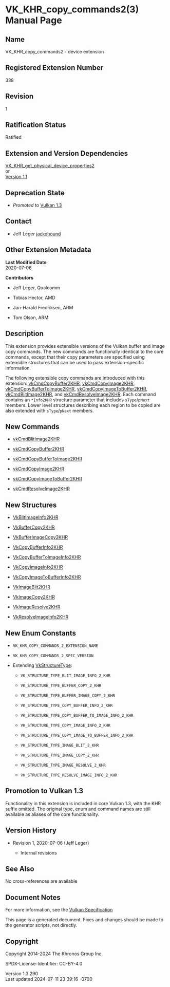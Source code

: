 # VK_KHR_copy_commands2(3) Manual Page

## Name

VK_KHR_copy_commands2 - device extension



## <a href="#_registered_extension_number" class="anchor"></a>Registered Extension Number

338

## <a href="#_revision" class="anchor"></a>Revision

1

## <a href="#_ratification_status" class="anchor"></a>Ratification Status

Ratified

## <a href="#_extension_and_version_dependencies" class="anchor"></a>Extension and Version Dependencies

[VK_KHR_get_physical_device_properties2](https://registry.khronos.org/vulkan/specs/1.3-extensions/man/html/VK_KHR_get_physical_device_properties2.html)  
or  
[Version 1.1](#versions-1.1)  

## <a href="#_deprecation_state" class="anchor"></a>Deprecation State

- *Promoted* to <a
  href="https://registry.khronos.org/vulkan/specs/1.3-extensions/html/vkspec.html#versions-1.3-promotions"
  target="_blank" rel="noopener">Vulkan 1.3</a>

## <a href="#_contact" class="anchor"></a>Contact

- Jeff Leger <a
  href="https://github.com/KhronosGroup/Vulkan-Docs/issues/new?body=%5BVK_KHR_copy_commands2%5D%20@jackohound%0A*Here%20describe%20the%20issue%20or%20question%20you%20have%20about%20the%20VK_KHR_copy_commands2%20extension*"
  target="_blank" rel="nofollow noopener"><em></em>jackohound</a>

## <a href="#_other_extension_metadata" class="anchor"></a>Other Extension Metadata

**Last Modified Date**  
2020-07-06

**Contributors**  
- Jeff Leger, Qualcomm

- Tobias Hector, AMD

- Jan-Harald Fredriksen, ARM

- Tom Olson, ARM

## <a href="#_description" class="anchor"></a>Description

This extension provides extensible versions of the Vulkan buffer and
image copy commands. The new commands are functionally identical to the
core commands, except that their copy parameters are specified using
extensible structures that can be used to pass extension-specific
information.

The following extensible copy commands are introduced with this
extension: [vkCmdCopyBuffer2KHR](https://registry.khronos.org/vulkan/specs/1.3-extensions/man/html/vkCmdCopyBuffer2KHR.html),
[vkCmdCopyImage2KHR](https://registry.khronos.org/vulkan/specs/1.3-extensions/man/html/vkCmdCopyImage2KHR.html),
[vkCmdCopyBufferToImage2KHR](https://registry.khronos.org/vulkan/specs/1.3-extensions/man/html/vkCmdCopyBufferToImage2KHR.html),
[vkCmdCopyImageToBuffer2KHR](https://registry.khronos.org/vulkan/specs/1.3-extensions/man/html/vkCmdCopyImageToBuffer2KHR.html),
[vkCmdBlitImage2KHR](https://registry.khronos.org/vulkan/specs/1.3-extensions/man/html/vkCmdBlitImage2KHR.html), and
[vkCmdResolveImage2KHR](https://registry.khronos.org/vulkan/specs/1.3-extensions/man/html/vkCmdResolveImage2KHR.html). Each command
contains an `*Info2KHR` structure parameter that includes
`sType`/`pNext` members. Lower level structures describing each region
to be copied are also extended with `sType`/`pNext` members.

## <a href="#_new_commands" class="anchor"></a>New Commands

- [vkCmdBlitImage2KHR](https://registry.khronos.org/vulkan/specs/1.3-extensions/man/html/vkCmdBlitImage2KHR.html)

- [vkCmdCopyBuffer2KHR](https://registry.khronos.org/vulkan/specs/1.3-extensions/man/html/vkCmdCopyBuffer2KHR.html)

- [vkCmdCopyBufferToImage2KHR](https://registry.khronos.org/vulkan/specs/1.3-extensions/man/html/vkCmdCopyBufferToImage2KHR.html)

- [vkCmdCopyImage2KHR](https://registry.khronos.org/vulkan/specs/1.3-extensions/man/html/vkCmdCopyImage2KHR.html)

- [vkCmdCopyImageToBuffer2KHR](https://registry.khronos.org/vulkan/specs/1.3-extensions/man/html/vkCmdCopyImageToBuffer2KHR.html)

- [vkCmdResolveImage2KHR](https://registry.khronos.org/vulkan/specs/1.3-extensions/man/html/vkCmdResolveImage2KHR.html)

## <a href="#_new_structures" class="anchor"></a>New Structures

- [VkBlitImageInfo2KHR](https://registry.khronos.org/vulkan/specs/1.3-extensions/man/html/VkBlitImageInfo2KHR.html)

- [VkBufferCopy2KHR](https://registry.khronos.org/vulkan/specs/1.3-extensions/man/html/VkBufferCopy2KHR.html)

- [VkBufferImageCopy2KHR](https://registry.khronos.org/vulkan/specs/1.3-extensions/man/html/VkBufferImageCopy2KHR.html)

- [VkCopyBufferInfo2KHR](https://registry.khronos.org/vulkan/specs/1.3-extensions/man/html/VkCopyBufferInfo2KHR.html)

- [VkCopyBufferToImageInfo2KHR](https://registry.khronos.org/vulkan/specs/1.3-extensions/man/html/VkCopyBufferToImageInfo2KHR.html)

- [VkCopyImageInfo2KHR](https://registry.khronos.org/vulkan/specs/1.3-extensions/man/html/VkCopyImageInfo2KHR.html)

- [VkCopyImageToBufferInfo2KHR](https://registry.khronos.org/vulkan/specs/1.3-extensions/man/html/VkCopyImageToBufferInfo2KHR.html)

- [VkImageBlit2KHR](https://registry.khronos.org/vulkan/specs/1.3-extensions/man/html/VkImageBlit2KHR.html)

- [VkImageCopy2KHR](https://registry.khronos.org/vulkan/specs/1.3-extensions/man/html/VkImageCopy2KHR.html)

- [VkImageResolve2KHR](https://registry.khronos.org/vulkan/specs/1.3-extensions/man/html/VkImageResolve2KHR.html)

- [VkResolveImageInfo2KHR](https://registry.khronos.org/vulkan/specs/1.3-extensions/man/html/VkResolveImageInfo2KHR.html)

## <a href="#_new_enum_constants" class="anchor"></a>New Enum Constants

- `VK_KHR_COPY_COMMANDS_2_EXTENSION_NAME`

- `VK_KHR_COPY_COMMANDS_2_SPEC_VERSION`

- Extending [VkStructureType](https://registry.khronos.org/vulkan/specs/1.3-extensions/man/html/VkStructureType.html):

  - `VK_STRUCTURE_TYPE_BLIT_IMAGE_INFO_2_KHR`

  - `VK_STRUCTURE_TYPE_BUFFER_COPY_2_KHR`

  - `VK_STRUCTURE_TYPE_BUFFER_IMAGE_COPY_2_KHR`

  - `VK_STRUCTURE_TYPE_COPY_BUFFER_INFO_2_KHR`

  - `VK_STRUCTURE_TYPE_COPY_BUFFER_TO_IMAGE_INFO_2_KHR`

  - `VK_STRUCTURE_TYPE_COPY_IMAGE_INFO_2_KHR`

  - `VK_STRUCTURE_TYPE_COPY_IMAGE_TO_BUFFER_INFO_2_KHR`

  - `VK_STRUCTURE_TYPE_IMAGE_BLIT_2_KHR`

  - `VK_STRUCTURE_TYPE_IMAGE_COPY_2_KHR`

  - `VK_STRUCTURE_TYPE_IMAGE_RESOLVE_2_KHR`

  - `VK_STRUCTURE_TYPE_RESOLVE_IMAGE_INFO_2_KHR`

## <a href="#_promotion_to_vulkan_1_3" class="anchor"></a>Promotion to Vulkan 1.3

Functionality in this extension is included in core Vulkan 1.3, with the
KHR suffix omitted. The original type, enum and command names are still
available as aliases of the core functionality.

## <a href="#_version_history" class="anchor"></a>Version History

- Revision 1, 2020-07-06 (Jeff Leger)

  - Internal revisions

## <a href="#_see_also" class="anchor"></a>See Also

No cross-references are available

## <a href="#_document_notes" class="anchor"></a>Document Notes

For more information, see the <a
href="https://registry.khronos.org/vulkan/specs/1.3-extensions/html/vkspec.html#VK_KHR_copy_commands2"
target="_blank" rel="noopener">Vulkan Specification</a>

This page is a generated document. Fixes and changes should be made to
the generator scripts, not directly.

## <a href="#_copyright" class="anchor"></a>Copyright

Copyright 2014-2024 The Khronos Group Inc.

SPDX-License-Identifier: CC-BY-4.0

Version 1.3.290  
Last updated 2024-07-11 23:39:16 -0700
